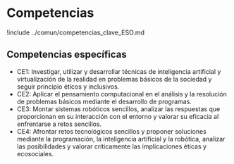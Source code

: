 # Competencias

!include ../comun/competencias_clave_ESO.md

## Competencias específicas

* CE1: Investigar, utilizar y desarrollar técnicas de inteligencia artificial y virtualización de la realidad en problemas básicos de la sociedad y seguir principio éticos y inclusivos.
* CE2: Aplicar el pensamiento computacional en el análisis y la resolución de problemas básicos mediante el desarrollo de programas.
* CE3: Montar sistemas robóticos sencillos, analizar las respuestas que proporcionan en su interacción con el entorno y valorar su eficacia al enfrentarse a retos sencillos.
* CE4: Afrontar retos tecnológicos sencillos y proponer soluciones mediante la programación, la inteligencia artificial y la robótica, analizar las posibilidades y valorar críticamente las implicaciones éticas y ecosociales.
